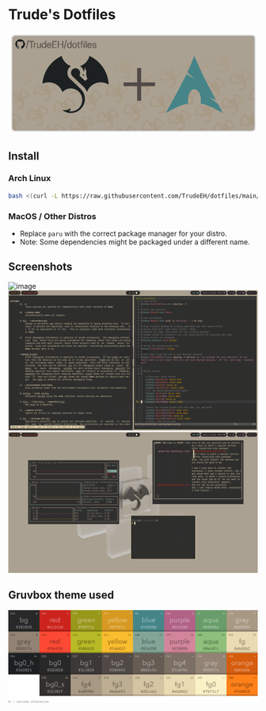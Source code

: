# Trude's Dotfiles

![banner](images/banner.png)

## Install
### Arch Linux
```sh
bash <(curl -L https://raw.githubusercontent.com/TrudeEH/dotfiles/main/install.sh)
```
### MacOS / Other Distros
- Replace `paru` with the correct package manager for your distro.
- Note: Some dependencies might be packaged under a different name.

## Screenshots
![image](images/screenshot1.png)
![image](images/screenshot2.png)
![image](images/screenshot3.png)

## Gruvbox theme used
![colors](images/gruvbox.png)
